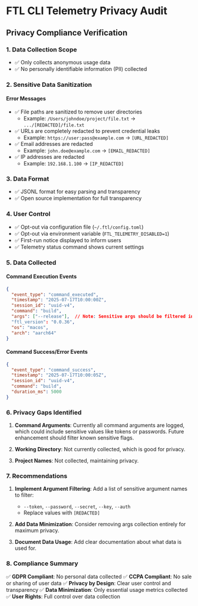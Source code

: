# FTL CLI Telemetry Privacy Audit

## Privacy Compliance Verification

### 1. Data Collection Scope
- ✅ Only collects anonymous usage data
- ✅ No personally identifiable information (PII) collected

### 2. Sensitive Data Sanitization

#### Error Messages
- ✅ File paths are sanitized to remove user directories
  - Example: `/Users/johndoe/project/file.txt` → `.../[REDACTED]/file.txt`
- ✅ URLs are completely redacted to prevent credential leaks
  - Example: `https://user:pass@example.com` → `[URL_REDACTED]`
- ✅ Email addresses are redacted
  - Example: `john.doe@example.com` → `[EMAIL_REDACTED]`
- ✅ IP addresses are redacted
  - Example: `192.168.1.100` → `[IP_REDACTED]`

### 3. Data Format
- ✅ JSONL format for easy parsing and transparency
- ✅ Open source implementation for full transparency

### 4. User Control
- ✅ Opt-out via configuration file (`~/.ftl/config.toml`)
- ✅ Opt-out via environment variable (`FTL_TELEMETRY_DISABLED=1`)
- ✅ First-run notice displayed to inform users
- ✅ Telemetry status command shows current settings

### 5. Data Collected

#### Command Execution Events
```json
{
  "event_type": "command_executed",
  "timestamp": "2025-07-17T10:00:00Z",
  "session_id": "uuid-v4",
  "command": "build",
  "args": ["--release"],  // Note: Sensitive args should be filtered in future
  "ftl_version": "0.0.36",
  "os": "macos",
  "arch": "aarch64"
}
```

#### Command Success/Error Events
```json
{
  "event_type": "command_success",
  "timestamp": "2025-07-17T10:00:05Z", 
  "session_id": "uuid-v4",
  "command": "build",
  "duration_ms": 5000
}
```

### 6. Privacy Gaps Identified

1. **Command Arguments**: Currently all command arguments are logged, which could include sensitive values like tokens or passwords. Future enhancement should filter known sensitive flags.

2. **Working Directory**: Not currently collected, which is good for privacy.

3. **Project Names**: Not collected, maintaining privacy.

### 7. Recommendations

1. **Implement Argument Filtering**: Add a list of sensitive argument names to filter:
   - `--token`, `--password`, `--secret`, `--key`, `--auth`
   - Replace values with `[REDACTED]`

2. **Add Data Minimization**: Consider removing args collection entirely for maximum privacy.

3. **Document Data Usage**: Add clear documentation about what data is used for.

### 8. Compliance Summary

✅ **GDPR Compliant**: No personal data collected
✅ **CCPA Compliant**: No sale or sharing of user data
✅ **Privacy by Design**: Clear user control and transparency
✅ **Data Minimization**: Only essential usage metrics collected
✅ **User Rights**: Full control over data collection